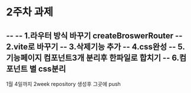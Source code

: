 # 2주차 과제
--
-- 1.라우터 방식 바꾸기 createBroswerRouter
-- 2.vite로 바꾸기 
-- 3.삭제기능 추가
-- 4.css완성 
-- 5.기능페이지 컴포넌트3개 분리후 한파일로 합치기 
-- 6.컴포넌트 별 css분리
-- 
1월 4일까지 2week repository 생성후 그곳에 push

